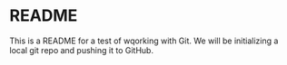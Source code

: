 # README

This is a README for a test of wqorking with Git. We will be initializing a local git repo and pushing it to GitHub.
